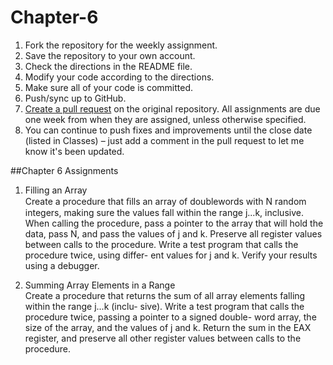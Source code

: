 # Chapter-6


1. Fork the repository for the weekly assignment.
1. Save the repository to your own account.
1. Check the directions in the README file.
1. Modify your code according to the directions.
1. Make sure all of your code is committed.
1. Push/sync up to GitHub.
1. [Create a pull request](https://help.github.com/articles/creating-a-pull-request) on the original repository. All assignments are due one week from when they are assigned, unless otherwise specified.
1. You can continue to push fixes and improvements until the close date (listed in Classes) – just add a comment in the pull request to let me know it's been updated.

##Chapter 6 Assignments  

1.  Filling an Array  
Create a procedure that ﬁlls an array of doublewords with N random integers, making sure the
values fall within the range j...k, inclusive. When calling the procedure, pass a pointer to the
array that will hold the data, pass N, and pass the values of j and k. Preserve all register values
between calls to the procedure. Write a test program that calls the procedure twice, using differ-
ent values for j and k. Verify your results using a debugger.  

2.  Summing Array Elements in a Range  
Create a procedure that returns the sum of all array elements falling within the range j...k (inclu-
sive). Write a test program that calls the procedure twice, passing a pointer to a signed double-
word array, the size of the array, and the values of j and k. Return the sum in the EAX register,
and preserve all other register values between calls to the procedure.  

